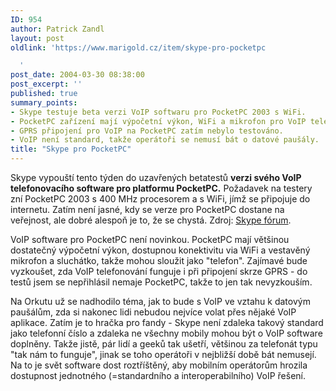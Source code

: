 ```yaml
---
ID: 954
author: Patrick Zandl
layout: post
oldlink: 'https://www.marigold.cz/item/skype-pro-pocketpc

  '
post_date: 2004-03-30 08:38:00
post_excerpt: ''
published: true
summary_points:
- Skype testuje beta verzi VoIP softwaru pro PocketPC 2003 s WiFi.
- PocketPC zařízení mají výpočetní výkon, WiFi a mikrofon pro VoIP telefonování.
- GPRS připojení pro VoIP na PocketPC zatím nebylo testováno.
- VoIP není standard, takže operátoři se nemusí bát o datové paušály.
title: "Skype pro PocketPC"
---
```


<p>
Skype vypouští tento týden do uzavřených betatestů <STRONG>verzi svého VoIP telefonovacího software pro platformu PocketPC.</STRONG> Požadavek na testery zní PocketPC 2003 s 400 MHz procesorem a s WiFi, jímž se připojuje do internetu. Zatím není jasné, kdy se verze pro PocketPC dostane na veřejnost, ale dobré alespoň je to, že se chystá. Zdroj: <A href="http://forum.skype.com/bb/viewtopic.php?t=2471" target=_blank>Skype fórum</A>.</p>

<p>
VoIP software pro PocketPC není novinkou. PocketPC mají většinou dostatečný výpočetní výkon, dostupnou konektivitu via WiFi a vestavěný mikrofon a sluchátko, takže mohou sloužit jako "telefon". Zajímavé bude vyzkoušet, zda VoIP telefonování funguje i při připojení skrze GPRS - do testů jsem se nepřihlásil nemaje PocketPC, takže to jen tak nevyzkouším. </p>

<p>
Na Orkutu už se nadhodilo téma, jak to bude s VoIP ve vztahu k datovým paušálům, zda si nakonec lidi nebudou nejvíce volat přes nějaké VoIP aplikace. Zatím je to hračka pro fandy - Skype není zdaleka takový standard jako telefonní číslo a zdaleka ne všechny mobily mohou být o VoIP software doplněny. Takže jistě, pár lidí a geeků tak ušetří, většinou za telefonát typu "tak nám to funguje", jinak se toho operátoři v nejbližší době bát nemusejí. Na to je svět software dost roztříštěný, aby mobilním operátorům hrozila dostupnost jednotného (=standardního a interoperabilního) VoIP řešení.</p>